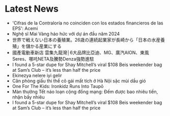 # Latest News
-  'Cifras de la Contraloría no coinciden con los estados financieros de las EPS': Acemi
-  Nghệ sĩ Mai Vàng háo hức với dự án đầu năm 2024
-  世界で戦えない日本の養殖業。26歳の連続起業家が長崎から「日本の水産養殖」を儲かる産業にする
-  國產電動車新店 雲集九龍灣│6大品牌比亞迪、MG、廣汽AION、東風Seres、哪吒NETA及騰勢Denza強勢進駐
-  I found a 5-star dupe for Shay Mitchell’s viral $108 Beis weekender bag at Sam’s Club – it’s less than half the price
-  Ekinezya nelere iyi gelir
-  Căn phòng giấu thi thể cô gái mất tích ở Hà Nội sặc mùi dầu gió
-  One For The Kids: Ironkidz Runs Into Taupō
-  Màn thưởng Tết náo loạn cộng đồng mạng: Đếm được bao nhiêu tiền, nhận bấy nhiêu
-  I found a 5-star dupe for Shay Mitchell’s viral $108 Beis weekender bag at Sam’s Club – it’s less than half the price
